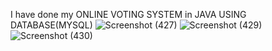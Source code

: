 I have done my ONLINE VOTING SYSTEM in JAVA USING DATABASE(MYSQL) 
![Screenshot (427)](https://github.com/NandiniMokhamatam/java/assets/113964381/5f79389d-25b5-4643-8fd7-64493eb06d12)
![Screenshot (429)](https://github.com/NandiniMokhamatam/java/assets/113964381/611d5496-82ff-4622-8829-e948e10d946d)
![Screenshot (430)](https://github.com/NandiniMokhamatam/java/assets/113964381/9804a298-2ffa-4708-b9c7-41bb3a23ac91)


